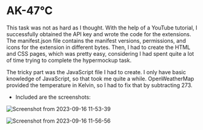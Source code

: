 # AK-47℃

This task was not as hard as I thought. With the help of a YouTube tutorial, I successfully obtained the API key and wrote the code for the extensions. The manifest.json file contains the manifest versions, permissions, and icons for the extension in different bytes. Then, I had to create the HTML and CSS pages, which was pretty easy, considering I had spent quite a lot of time trying to complete the hypermockup task.  

The tricky part was the JavaScript file I had to create. I only have basic knowledge of JavaScript, so that took me quite a while. OpenWeatherMap provided the temperature in Kelvin, so I had to fix that by subtracting 273.  

- Included are the screenshots:
  
![Screenshot from 2023-09-16 11-53-39](https://github.com/pn1616/amfoss_tasks/assets/143744137/1a4e7965-420d-4346-8877-ad0ab41a4289)

![Screenshot from 2023-09-16 11-56-56](https://github.com/pn1616/amfoss_tasks/assets/143744137/ce26f2d1-80da-4a0c-b786-3ee6bd761a42)


